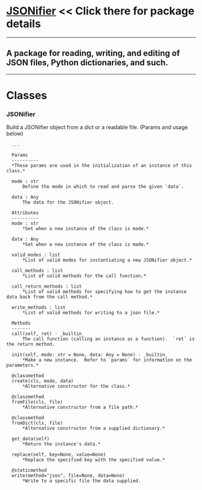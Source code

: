 # [JSONifier](https://github.com/MasterCoder21/JSONifier) << Click there for package details

---
## A package for reading, writing, and editing of JSON files, Python dictionaries, and such.

---

# Classes

### **JSONifier**
Build a JSONifier object from a dict or a readable file. (Params and usage below)

      ...

      Params
      ----------
      *These params are used in the initialization of an instance of this class.*

      mode : str
          Define the mode in which to read and parse the given `data`.

      data : Any
          The data for the JSONifier object.

      Attributes
      ----------
      mode : str
          *Set when a new instance of the class is made.*

      data : Any
          *Set when a new instance of the class is made.*

      valid_modes : list
          *List of valid modes for instantiating a new JSONifier object.*

      call_methods : list
          *List of valid methods for the call function.*

      call_return_methods : list
          *List of valid methods for specifying how to get the instance data back from the call method.*

      write_methods : list
          *List of valid methods for writing to a json file.*

      Methods
      -------
      call(self, ret) - _builtin_
          The call function (calling an instance as a function).  `ret` is the return method.

      init(self, mode: str = None, data: Any = None) - _builtin_
          *Make a new instance.  Refer to `params` for information on the parameters.*

      @classmethod
      create(cls, mode, data)
          *Alternative constructor for the class.*

      @classmethod
      fromFile(cls, file)
          *Alternative constructor from a file path.*

      @classmethod
      fromDict(cls, file)
          *Alternative constructor from a supplied dictionary.*

      get_data(self)
          *Return the instance's data.*

      replace(self, key=None, value=None)
          *Replace the specified key with the specified value.*

      @staticmethod
      write(method="json", file=None, data=None)
          *Write to a specific file the data supplied.